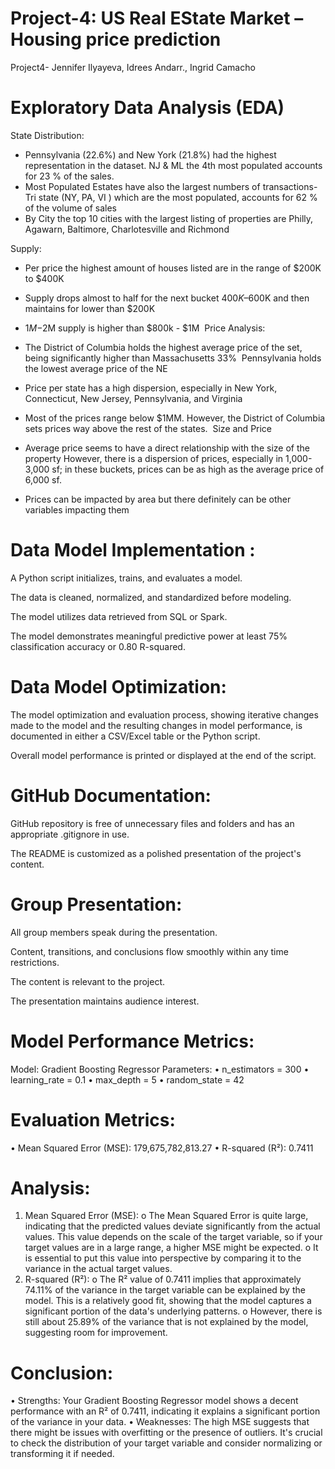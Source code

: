 # Project-4: US Real EState Market – Housing price prediction​

Project4- Jennifer Ilyayeva, Idrees Andarr., Ingrid Camacho

# Exploratory Data Analysis (EDA)
State Distribution:
- Pennsylvania (22.6%) and New York (21.8%) had the highest representation in the dataset. NJ & ML the 4th most populated accounts for 23 % of the sales. ​
- Most Populated Estates have also the largest numbers of transactions​
​- Tri state (NY, PA, VI ) which are the most populated, accounts for 62 % of the volume of sales​
- By City the top 10 cities with the largest listing of properties are Philly, Agawarn, Baltimore, Charlotesville and Richmond

Supply:
- Per price the highest amount of houses listed are in the range of $200K to $400K
- Supply drops almost to half for the next bucket $400K –$600K and then maintains for lower than $200K​
- $1M -$2M supply  is higher than $800k - $1M​
​
Price Analysis: 
- The District of Columbia holds the highest average price of the set, being significantly higher than Massachusetts 33%  ​
​Pennsylvania holds the lowest average price of the NE​
- Price per state has a high dispersion, especially in New York, Connecticut, New Jersey, Pennsylvania, and  Virginia​
- Most of the prices range below $1MM. However, the District of Columbia sets prices way above the rest of the states.
​
Size and Price

- Average price seems to have a direct relationship with the size of the property
However, there is a dispersion of prices, especially in 1,000-3,000 sf; in these buckets, prices can be as high as the average price of 6,000 sf. ​
- Prices can be impacted by area but there definitely can be other variables impacting them ​

# Data Model Implementation :
A Python script initializes, trains, and evaluates a model.

The data is cleaned, normalized, and standardized before modeling.

The model utilizes data retrieved from SQL or Spark.

The model demonstrates meaningful predictive power at least 75% classification accuracy or 0.80 R-squared.

# Data Model Optimization:
The model optimization and evaluation process, showing iterative changes made to the model and the resulting changes in model performance, is documented in either a CSV/Excel table or the Python script.

Overall model performance is printed or displayed at the end of the script.

# GitHub Documentation:
GitHub repository is free of unnecessary files and folders and has an appropriate .gitignore in use.

The README is customized as a polished presentation of the project's content.

# Group Presentation:
All group members speak during the presentation.

Content, transitions, and conclusions flow smoothly within any time restrictions.

The content is relevant to the project.

The presentation maintains audience interest.

# Model Performance Metrics:
Model: Gradient Boosting Regressor Parameters:
•	n_estimators = 300
•	learning_rate = 0.1
•	max_depth = 5
•	random_state = 42

# Evaluation Metrics:
•	Mean Squared Error (MSE): 179,675,782,813.27
•	R-squared (R²): 0.7411

# Analysis:
1.	Mean Squared Error (MSE):
o	The Mean Squared Error is quite large, indicating that the predicted values deviate significantly from the actual values. This value depends on the scale of the target variable, so if your target values are in a large range, a higher MSE might be expected.
o	It is essential to put this value into perspective by comparing it to the variance in the actual target values.
2.	R-squared (R²):
o	The R² value of 0.7411 implies that approximately 74.11% of the variance in the target variable can be explained by the model. This is a relatively good fit, showing that the model captures a significant portion of the data's underlying patterns.
o	However, there is still about 25.89% of the variance that is not explained by the model, suggesting room for improvement.

# Conclusion:
•	Strengths: Your Gradient Boosting Regressor model shows a decent performance with an R² of 0.7411, indicating it explains a significant portion of the variance in your data.
•	Weaknesses: The high MSE suggests that there might be issues with overfitting or the presence of outliers. It's crucial to check the distribution of your target variable and consider normalizing or transforming it if needed.
